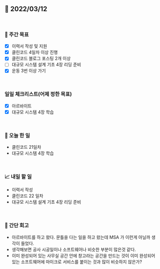 ## 📅 2022/03/12

<br/>

### 🏹 주간 목표

- [x] 이력서 작성 및 지원
- [x] 클린코드 4일차 이상 진행
- [x] 클린코드 블로그 포스팅 2개 이상
- [ ] 대규모 시스템 설계 기초 4장 리딩 준비
- [x] 운동 3번 이상 가기

<br/>

### 일일 체크리스트(어제 정한 목표)

- [x] 아르바이트
- [x] 대규모 시스템 4장 학습

<br/>

### 💯 오늘 한 일

- 클린코드 21일차
- 대규모 시스템 4장 학습

<br/>

### 📈 내일 할 일

- 이력서 작성
- 클린코드 22 일차
- 대규모 시스템 설계 기초 4장 리딩 준비

<br/>

### 🧐 간단 회고

- 아르바이트를 하고 왔다. 문틀을 다는 일을 하고 왔는데 MSA 가 이런게 아닐까 생각이 들었다.
- 생각해보면 공사 시공일이나 소프트웨어나 비슷한 부분이 많은것 같다.
- 이미 완성되어 있는 사무실 공간 안에 창고라는 공간을 만드는 것이 이미 완성되어 있는 소프트웨어에 마이크로 서비스를 붙이는 것과 많이 비슷하지 않은가?
    
    
